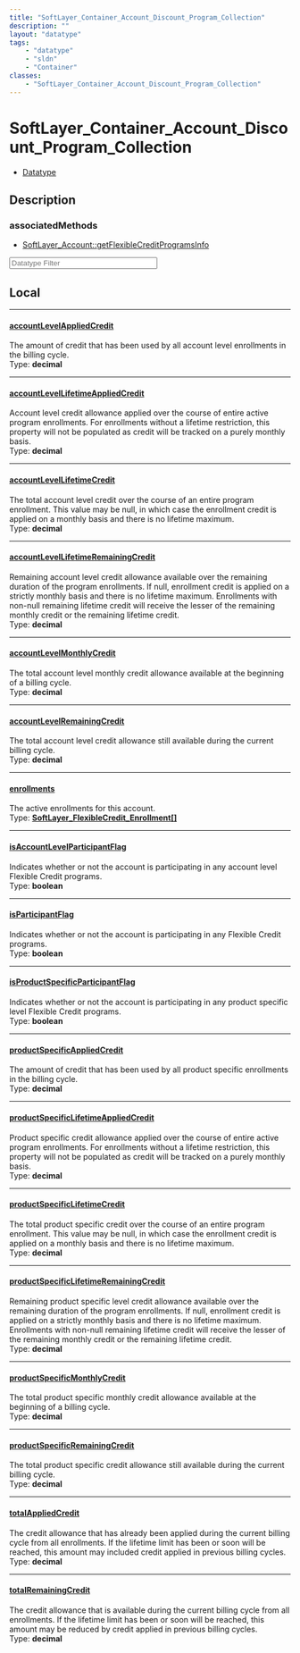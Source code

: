 ```yaml
---
title: "SoftLayer_Container_Account_Discount_Program_Collection"
description: ""
layout: "datatype"
tags:
    - "datatype"
    - "sldn"
    - "Container"
classes:
    - "SoftLayer_Container_Account_Discount_Program_Collection"
---
```


# SoftLayer_Container_Account_Discount_Program_Collection
<div id='service-datatype'>
    <ul id='sldn-reference-tabs'>
        <li id='datatype'> <a href='/reference/datatypes/SoftLayer_Container_Account_Discount_Program_Collection' >Datatype</a></li>
    </ul>
</div>

## Description 





### associatedMethods

*  [SoftLayer_Account::getFlexibleCreditProgramsInfo](/reference/services/SoftLayer_Account/getFlexibleCreditProgramsInfo )





<!-- Filer BEGIN -->
<div class="view-filters">
        <div class="clearfix">
            <div class="search-input-box">
                <input placeholder="Datatype Filter" onkeyup="titleSearch(inputId='prop-input', divId='properties', elementClass='prop-row')" 
                    type="text" id="prop-input" value="" size="30" maxlength="128" class="form-text">
            </div>
        </div>
</div>
<!-- Filer END -->

<div id="properties" class="content">
<div id="localProperties" class="prop-content" >

## Local
<div class="prop-row">

-----
[accountLevelAppliedCredit]: #accountlevelappliedcredit
#### [accountLevelAppliedCredit]
The amount of credit that has been used by all account level enrollments in the billing cycle.   
<span class="type-label">Type: </span>**decimal**  



</div>
<div class="prop-row">

-----
[accountLevelLifetimeAppliedCredit]: #accountlevellifetimeappliedcredit
#### [accountLevelLifetimeAppliedCredit]
Account level credit allowance applied over the course of entire active program enrollments. For enrollments without a lifetime restriction, this property will not be populated as credit will be tracked on a purely monthly basis.   
<span class="type-label">Type: </span>**decimal**  



</div>
<div class="prop-row">

-----
[accountLevelLifetimeCredit]: #accountlevellifetimecredit
#### [accountLevelLifetimeCredit]
The total account level credit over the course of an entire program enrollment. This value may be null, in which case the enrollment credit is applied on a monthly basis and there is no lifetime maximum.   
<span class="type-label">Type: </span>**decimal**  



</div>
<div class="prop-row">

-----
[accountLevelLifetimeRemainingCredit]: #accountlevellifetimeremainingcredit
#### [accountLevelLifetimeRemainingCredit]
Remaining account level credit allowance available over the remaining duration of the program enrollments. If null, enrollment credit is applied on a strictly monthly basis and there is no lifetime maximum. Enrollments with non-null remaining lifetime credit will receive the lesser of the remaining monthly credit or the remaining lifetime credit.   
<span class="type-label">Type: </span>**decimal**  



</div>
<div class="prop-row">

-----
[accountLevelMonthlyCredit]: #accountlevelmonthlycredit
#### [accountLevelMonthlyCredit]
The total account level monthly credit allowance available at the beginning of a billing cycle.   
<span class="type-label">Type: </span>**decimal**  



</div>
<div class="prop-row">

-----
[accountLevelRemainingCredit]: #accountlevelremainingcredit
#### [accountLevelRemainingCredit]
The total account level credit allowance still available during the current billing cycle.   
<span class="type-label">Type: </span>**decimal**  



</div>
<div class="prop-row">

-----
[enrollments]: #enrollments
#### [enrollments]
The active enrollments for this account.   
<span class="type-label">Type: </span>**<a href='/reference/datatypes/SoftLayer_FlexibleCredit_Enrollment'>SoftLayer_FlexibleCredit_Enrollment[] </a>**  



</div>
<div class="prop-row">

-----
[isAccountLevelParticipantFlag]: #isaccountlevelparticipantflag
#### [isAccountLevelParticipantFlag]
Indicates whether or not the account is participating in any account level Flexible Credit programs.   
<span class="type-label">Type: </span>**boolean**  



</div>
<div class="prop-row">

-----
[isParticipantFlag]: #isparticipantflag
#### [isParticipantFlag]
Indicates whether or not the account is participating in any Flexible Credit programs.   
<span class="type-label">Type: </span>**boolean**  



</div>
<div class="prop-row">

-----
[isProductSpecificParticipantFlag]: #isproductspecificparticipantflag
#### [isProductSpecificParticipantFlag]
Indicates whether or not the account is participating in any product specific level Flexible Credit programs.   
<span class="type-label">Type: </span>**boolean**  



</div>
<div class="prop-row">

-----
[productSpecificAppliedCredit]: #productspecificappliedcredit
#### [productSpecificAppliedCredit]
The amount of credit that has been used by all product specific enrollments in the billing cycle.   
<span class="type-label">Type: </span>**decimal**  



</div>
<div class="prop-row">

-----
[productSpecificLifetimeAppliedCredit]: #productspecificlifetimeappliedcredit
#### [productSpecificLifetimeAppliedCredit]
Product specific credit allowance applied over the course of entire active program enrollments. For enrollments without a lifetime restriction, this property will not be populated as credit will be tracked on a purely monthly basis.   
<span class="type-label">Type: </span>**decimal**  



</div>
<div class="prop-row">

-----
[productSpecificLifetimeCredit]: #productspecificlifetimecredit
#### [productSpecificLifetimeCredit]
The total product specific credit over the course of an entire program enrollment. This value may be null, in which case the enrollment credit is applied on a monthly basis and there is no lifetime maximum.   
<span class="type-label">Type: </span>**decimal**  



</div>
<div class="prop-row">

-----
[productSpecificLifetimeRemainingCredit]: #productspecificlifetimeremainingcredit
#### [productSpecificLifetimeRemainingCredit]
Remaining product specific level credit allowance available over the remaining duration of the program enrollments. If null, enrollment credit is applied on a strictly monthly basis and there is no lifetime maximum. Enrollments with non-null remaining lifetime credit will receive the lesser of the remaining monthly credit or the remaining lifetime credit.   
<span class="type-label">Type: </span>**decimal**  



</div>
<div class="prop-row">

-----
[productSpecificMonthlyCredit]: #productspecificmonthlycredit
#### [productSpecificMonthlyCredit]
The total product specific monthly credit allowance available at the beginning of a billing cycle.   
<span class="type-label">Type: </span>**decimal**  



</div>
<div class="prop-row">

-----
[productSpecificRemainingCredit]: #productspecificremainingcredit
#### [productSpecificRemainingCredit]
The total product specific credit allowance still available during the current billing cycle.   
<span class="type-label">Type: </span>**decimal**  



</div>
<div class="prop-row">

-----
[totalAppliedCredit]: #totalappliedcredit
#### [totalAppliedCredit]
The credit allowance that has already been applied during the current billing cycle from all enrollments. If the lifetime limit has been or soon will be reached, this amount may included credit applied in previous billing cycles.   
<span class="type-label">Type: </span>**decimal**  



</div>
<div class="prop-row">

-----
[totalRemainingCredit]: #totalremainingcredit
#### [totalRemainingCredit]
The credit allowance that is available during the current billing cycle from all enrollments. If the lifetime limit has been or soon will be reached, this amount may be reduced by credit applied in previous billing cycles.   
<span class="type-label">Type: </span>**decimal**  



</div>
</div>
<!-- LOCAL PROPERTY END -->

</div>


